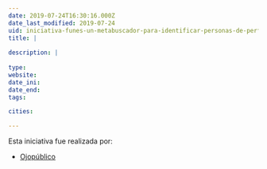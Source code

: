 ```yaml
---
date: 2019-07-24T16:30:16.000Z
date_last_modified: 2019-07-24
uid: iniciativa-funes-un-metabuscador-para-identificar-personas-de-perfil-de-riesgo-en-la-politica-del-peru
title: |
  
description: |
  
type: 
website: 
date_ini: 
date_end: 
tags:

cities: 

---
```


Esta iniciativa fue realizada por:

- [Ojopúblico](/organizaciones/ojo-publico)
